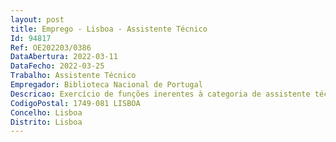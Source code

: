 ```yaml
--- 
layout: post
title: Emprego - Lisboa - Assistente Técnico
Id: 94817
Ref: OE202203/0386
DataAbertura: 2022-03-11
DataFecho: 2022-03-25
Trabalho: Assistente Técnico
Empregador: Biblioteca Nacional de Portugal
Descricao: Exercício de funções inerentes à categoria de assistente técnico, com grau de complexidade 2, de acordo com o constante no anexo à Lei n.º 35 2014, de 20 de junho, no Serviço de Gestão de Instalações e Equipamentos da BNP, nomeadamente na colaboração na gestão e operação dos edifícios da BNP, intervenções de manutenção das instalações técnicas, nomeadamente elétricas, mecânicas e de segurança, assegurar os respetivos registos de ocorrências e comunicação de quaisquer anomalias observadas, apoio à elaboração de cadernos de encargos termos de referência, apoio à elaboração de pareceres de natureza técnica ou normativa relacionados com as áreas de atividade referidas.
CodigoPostal: 1749-081 LISBOA
Concelho: Lisboa
Distrito: Lisboa
--- 
```


